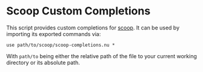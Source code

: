 # Scoop Custom Completions

This script provides custom completions for [scoop](https://github.com/ScoopInstaller/Scoop).
It can be used by importing its exported commands via:

```
use path/to/scoop/scoop-completions.nu *
```

With `path/to` being either the relative path of the file to your current working directory or its absolute path. 
